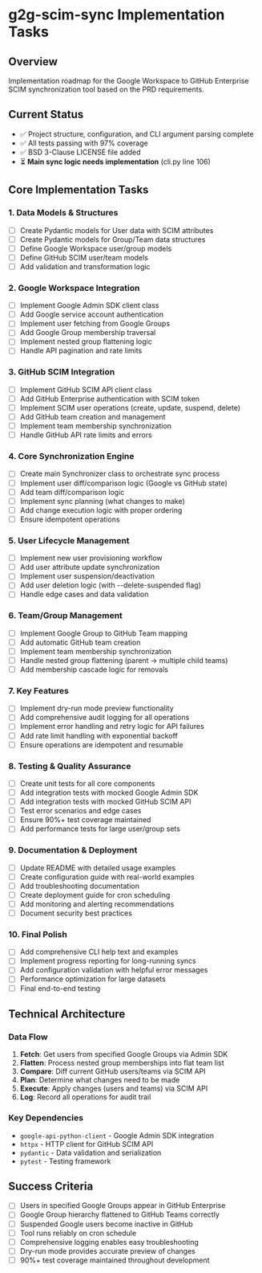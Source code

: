 # g2g-scim-sync Implementation Tasks

## Overview
Implementation roadmap for the Google Workspace to GitHub Enterprise SCIM synchronization tool based on the PRD requirements.

## Current Status
- ✅ Project structure, configuration, and CLI argument parsing complete
- ✅ All tests passing with 97% coverage
- ✅ BSD 3-Clause LICENSE file added
- ⏳ **Main sync logic needs implementation** (cli.py line 106)

## Core Implementation Tasks

### 1. Data Models & Structures
- [ ] Create Pydantic models for User data with SCIM attributes
- [ ] Create Pydantic models for Group/Team data structures
- [ ] Define Google Workspace user/group models
- [ ] Define GitHub SCIM user/team models
- [ ] Add validation and transformation logic

### 2. Google Workspace Integration
- [ ] Implement Google Admin SDK client class
- [ ] Add Google service account authentication
- [ ] Implement user fetching from Google Groups
- [ ] Add Google Group membership traversal
- [ ] Implement nested group flattening logic
- [ ] Handle API pagination and rate limits

### 3. GitHub SCIM Integration
- [ ] Implement GitHub SCIM API client class
- [ ] Add GitHub Enterprise authentication with SCIM token
- [ ] Implement SCIM user operations (create, update, suspend, delete)
- [ ] Add GitHub team creation and management
- [ ] Implement team membership synchronization
- [ ] Handle GitHub API rate limits and errors

### 4. Core Synchronization Engine
- [ ] Create main Synchronizer class to orchestrate sync process
- [ ] Implement user diff/comparison logic (Google vs GitHub state)
- [ ] Add team diff/comparison logic
- [ ] Implement sync planning (what changes to make)
- [ ] Add change execution logic with proper ordering
- [ ] Ensure idempotent operations

### 5. User Lifecycle Management
- [ ] Implement new user provisioning workflow
- [ ] Add user attribute update synchronization
- [ ] Implement user suspension/deactivation
- [ ] Add user deletion logic (with --delete-suspended flag)
- [ ] Handle edge cases and data validation

### 6. Team/Group Management
- [ ] Implement Google Group to GitHub Team mapping
- [ ] Add automatic GitHub team creation
- [ ] Implement team membership synchronization
- [ ] Handle nested group flattening (parent → multiple child teams)
- [ ] Add membership cascade logic for removals

### 7. Key Features
- [ ] Implement dry-run mode preview functionality
- [ ] Add comprehensive audit logging for all operations
- [ ] Implement error handling and retry logic for API failures
- [ ] Add rate limit handling with exponential backoff
- [ ] Ensure operations are idempotent and resumable

### 8. Testing & Quality Assurance
- [ ] Create unit tests for all core components
- [ ] Add integration tests with mocked Google Admin SDK
- [ ] Add integration tests with mocked GitHub SCIM API
- [ ] Test error scenarios and edge cases
- [ ] Ensure 90%+ test coverage maintained
- [ ] Add performance tests for large user/group sets

### 9. Documentation & Deployment
- [ ] Update README with detailed usage examples
- [ ] Create configuration guide with real-world examples
- [ ] Add troubleshooting documentation
- [ ] Create deployment guide for cron scheduling
- [ ] Add monitoring and alerting recommendations
- [ ] Document security best practices

### 10. Final Polish
- [ ] Add comprehensive CLI help text and examples
- [ ] Implement progress reporting for long-running syncs
- [ ] Add configuration validation with helpful error messages
- [ ] Performance optimization for large datasets
- [ ] Final end-to-end testing

## Technical Architecture

### Data Flow
1. **Fetch**: Get users from specified Google Groups via Admin SDK
2. **Flatten**: Process nested group memberships into flat team list
3. **Compare**: Diff current GitHub users/teams via SCIM API
4. **Plan**: Determine what changes need to be made
5. **Execute**: Apply changes (users and teams) via SCIM API
6. **Log**: Record all operations for audit trail

### Key Dependencies
- `google-api-python-client` - Google Admin SDK integration
- `httpx` - HTTP client for GitHub SCIM API
- `pydantic` - Data validation and serialization
- `pytest` - Testing framework

## Success Criteria
- [ ] Users in specified Google Groups appear in GitHub Enterprise
- [ ] Google Group hierarchy flattened to GitHub Teams correctly
- [ ] Suspended Google users become inactive in GitHub
- [ ] Tool runs reliably on cron schedule
- [ ] Comprehensive logging enables easy troubleshooting
- [ ] Dry-run mode provides accurate preview of changes
- [ ] 90%+ test coverage maintained throughout development
